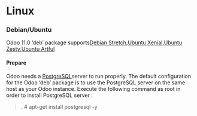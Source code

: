 # Linux
### Debian/Ubuntu

Odoo 11.0 ‘deb’ package supports[Debian Stretch](https://www.debian.org/releases/stretch//),[Ubuntu Xenial](http://releases.ubuntu.com/16.04/),[Ubuntu Zesty](http://old-releases.ubuntu.com/releases/17.04/),[Ubuntu Artful](http://old-releases.ubuntu.com/releases/17.10/)

#### Prepare
Odoo needs a [PostgreSQL](https://www.postgresql.org/)server to run properly. The default configuration for the Odoo ‘deb’ package is to use the PostgreSQL server on the same host as your Odoo instance. Execute the following command as root in order to install PostgreSQL server :
>. # apt-get install postgresql -y


